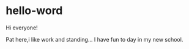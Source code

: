 # hello-word

Hi everyone!

Pat here,i like work and standing...
I have fun to day in my new school.
